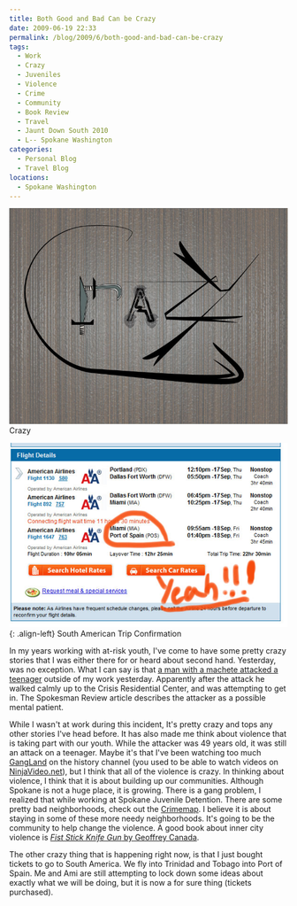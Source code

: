 ```yaml
---
title: Both Good and Bad Can be Crazy
date: 2009-06-19 22:33
permalink: /blog/2009/6/both-good-and-bad-can-be-crazy
tags:
  - Work
  - Crazy
  - Juveniles
  - Violence
  - Crime
  - Community
  - Book Review
  - Travel
  - Jaunt Down South 2010
  - L-- Spokane Washington
categories:
  - Personal Blog
  - Travel Blog
locations: 
  - Spokane Washington
---
```


![ Crazy ][1] Crazy

![ South American Trip Confirmation ][2]{: .align-left} South American Trip Confirmation


   [1]: /assets/media/crazy-illustrator-letters.jpg
   [2]: /assets/media/trip-confermation-south-america.jpg

In my years working with at-risk youth, I've come to have some pretty crazy stories that I was either there for or heard about second hand. Yesterday, was no exception. What I can say is that [a man with a machete attacked a teenager][3] outside of my work yesterday. Apparently after the attack he walked calmly up to the Crisis Residential Center, and was attempting to get in. The Spokesman Review article describes the attacker as a possible mental patient.

   [3]: http://www.spokesman.com/stories/2009/jun/17/one-arrested-machete-attack/

While I wasn't at work during this incident, It's pretty crazy and tops any other stories I've head before. It has also made me think about violence that is taking part with our youth. While the attacker was 49 years old, it was still an attack on a teenager. Maybe it's that I've been watching too much [GangLand][4] on the history channel (you used to be able to watch videos on [NinjaVideo.net][5]), but I think that all of the violence is crazy. In thinking about violence, I think that it is about building up our communities. Although Spokane is not a huge place, it is growing. There is a gang problem, I realized that while working at Spokane Juvenile Detention. There are some pretty bad neighborhoods, check out the [Crimemap][6]. I believe it is about staying in some of these more needy neighborhoods. It's going to be the community to help change the violence. A good book about inner city violence is [_Fist Stick Knife Gun_ by Geoffrey Canada][7].

   [4]: http://www.history.com/content/gangland
   [5]: http://www.ninjavideo.net/
   [6]: http://www.spokanegis.org/crimemap2/
   [7]: http://www.amazon.com/Fist-Stick-Knife-Gun-Personal/dp/0807004235

The other crazy thing that is happening right now, is that I just bought tickets to go to South America. We fly into Trinidad and Tobago into Port of Spain. Me and Ami are still attempting to lock down some ideas about exactly what we will be doing, but it is now a for sure thing (tickets purchased).